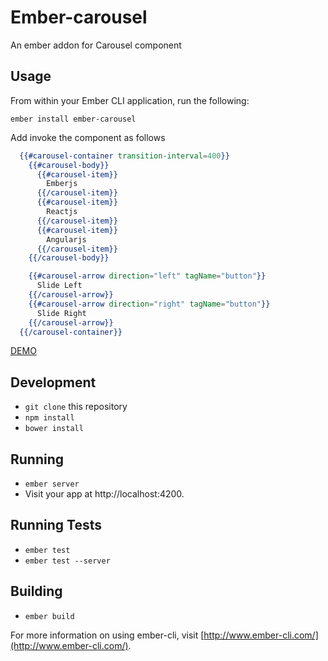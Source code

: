 # Ember-carousel

An ember addon for Carousel component

## Usage

From within your Ember CLI application, run the following:

`ember install ember-carousel`

Add invoke the component as follows

```handlebars
  {{#carousel-container transition-interval=400}}
    {{#carousel-body}}
      {{#carousel-item}}
        Emberjs
      {{/carousel-item}}
      {{#carousel-item}}
        Reactjs
      {{/carousel-item}}
      {{#carousel-item}}
        Angularjs
      {{/carousel-item}}
    {{/carousel-body}}

    {{#carousel-arrow direction="left" tagName="button"}}
      Slide Left
    {{/carousel-arrow}}
    {{#carousel-arrow direction="right" tagName="button"}}
      Slide Right
    {{/carousel-arrow}}
  {{/carousel-container}}
```

[DEMO](http://selvagsz.github.io/#/demos/carousel)

## Development

* `git clone` this repository
* `npm install`
* `bower install`

## Running

* `ember server`
* Visit your app at http://localhost:4200.

## Running Tests

* `ember test`
* `ember test --server`

## Building

* `ember build`

For more information on using ember-cli, visit [http://www.ember-cli.com/](http://www.ember-cli.com/).
